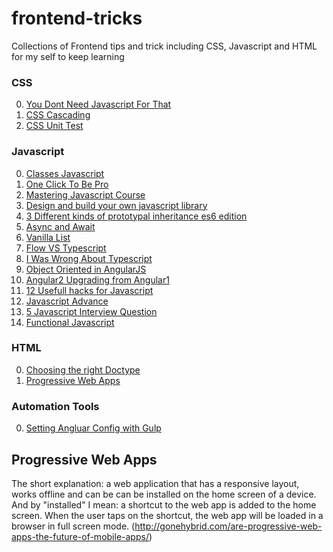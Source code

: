 # frontend-tricks
Collections of Frontend tips and trick including CSS, Javascript and HTML for my self to keep learning

### CSS
0. [You Dont Need Javascript For That](https://robots.thoughtbot.com/you-don-t-need-javascript-for-that)
0. [CSS Cascading](https://www.sitepoint.com/web-foundations/cascade/)
1. [CSS Unit Test](http://tomek.wiszniewski.cc/how-css-unit-tests-helped-us-move-fast)


### Javascript
0. [Classes Javascript](https://medium.com/@nikhilyeole/classless-javascript-composition-over-inheritance-6b27c35893b1#.q3b1xutxe)
1. [One Click To Be Pro](https://github.com/denielaa/One-Click-to-Be-Pro)
2. [Mastering Javascript Course](https://github.com/johnpapa/MasteringJavaScriptCourseCode)
3. [Design and build your own javascript library](https://www.sitepoint.com/design-and-build-your-own-javascript-library/?utm_source=javascriptweekly&utm_medium=email)
4. [3 Different kinds of prototypal inheritance es6 edition](https://medium.com/javascript-scene/3-different-kinds-of-prototypal-inheritance-es6-edition-32d777fa16c9#.dhz1ivd25)
5. [Async and Await](https://zeit.co/blog/async-and-await?utm_source=javascriptweekly&utm_medium=email)
6. [Vanilla List](http://www.vanillalist.com/)
7. [Flow VS Typescript](http://djcordhose.github.io/flow-vs-typescript/2016_hhjs.html#/)
8. [I Was Wrong About Typescript](https://www.triplet.fi/blog/i-was-wrong-about-typescript-here-is-why/)
9. [Object Oriented in AngularJS](http://blog.revolunet.com/blog/2014/02/14/angularjs-services-inheritance/)
10. [Angular2 Upgrading from Angular1](https://www.toptal.com/angular-js/angular-2-upgrading-from-1-5?utm_campaign=blog_post_angular_2_upgrading_from_1_5)
11. [12 Usefull hacks for Javascript](https://blog.jscrambler.com/12-extremely-useful-hacks-for-javascript/)
12. [Javascript Advance](http://htmldog.com/guides/javascript/advanced/)
13. [5 Javascript Interview Question](https://www.sitepoint.com/5-javascript-interview-exercises/)
14. [Functional Javascript](https://asep.co/introduction-to-functional-programming-in-javascript-part-1/?utm_source=fb&utm_medium=direct-share&utm_campaign=fp-in-javascript)


### HTML
0. [Choosing the right Doctype](https://www.w3.org/wiki/Choosing_the_right_doctype_for_your_HTML_documents)
1. [Progressive Web Apps](https://developers.google.com/web/fundamentals/getting-started/your-first-progressive-web-app/)

### Automation Tools
0. [Setting Angluar Config with Gulp](http://paulsalaets.com/posts/setting-angular-config-with-gulp)

## Progressive Web Apps
The short explanation: a web application that has a responsive layout, works offline and can be can be installed on the home screen of a device. And by "installed" I mean: a shortcut to the web app is added to the home screen. When the user taps on the shortcut, the web app will be loaded in a browser in full screen mode.
(http://gonehybrid.com/are-progressive-web-apps-the-future-of-mobile-apps/)
